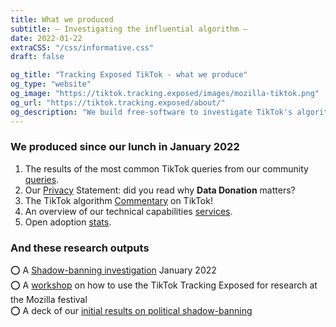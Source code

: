 ```yaml
---
title: What we produced
subtitle: — Investigating the influential algorithm —
date: 2022-01-22
extraCSS: "/css/informative.css"
draft: false

og_title: "Tracking Exposed TikTok - what we produce"
og_type: "website"
og_image: "https://tiktok.tracking.exposed/images/mozilla-tiktok.png"
og_url: "https://tiktok.tracking.exposed/about/"
og_description: "We build free-software to investigate TikTok's algorithm and analyze its impact on our society."
---
```


<div class="row justify-content-md-center">
<div class="col-md-8">

### We produced since our lunch in January 2022

1. The results of the most common TikTok queries from our community [queries](/queries).
2. Our [Privacy](/privacy) Statement: did you read why **Data Donation** matters?
3. The TikTok algorithm [Commentary](/commentary) on TikTok!
4. An overview of our technical capabilities [services](/services).
5. Open adoption [stats](/stats).

### And these research outputs

⭕ A [Shadow-banning investigation](/ws22-shadowban-research) January 2022
<br>
⭕ A [workshop](/slides/mozfest/) on how to use the TikTok Tracking Exposed for research at the Mozilla festival
<br>
⭕ A deck of our [initial results on political shadow-banning](https://docs.google.com/presentation/d/e/2PACX-1vSaNiJRE9u4IDRtIg-0WPrPfAVc_18Rfrm_QZu3tERQkrGBycVLkduj9E-35SOrZXWHnybLObJSqgU1/pub?start=false&loop=false&delayms=3000)
<br>


</div>
</div>





